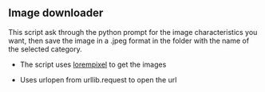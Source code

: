 
## Image downloader

This script ask through the python prompt for the image characteristics you want, then save the image in a .jpeg format in the folder with the name of the selected category.

* The script uses [lorempixel](http://lorempixel.com "Link to lorempixel.com") to get the images 

* Uses urlopen from urllib.request to open the url